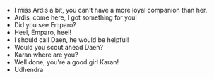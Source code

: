 - I miss Ardis a bit, you can't have a more loyal companion than her.
- Ardis, come here, I got something for you!
- Did you see Emparo?
- Heel, Emparo, heel!
- I should call Daen, he would be helpful!
- Would you scout ahead Daen?
- Karan where are you?
- Well done, you're a good girl Karan!
- Udhendra

